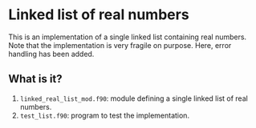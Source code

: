 # Linked list of real numbers

This is an implementation of a single linked list containing real numbers.
Note that the implementation is very fragile on purpose.  Here, error
handling has been added.

## What is it?

1. `linked_real_list_mod.f90`: module defining a single linked list of
   real numbers.
1. `test_list.f90`: program to test the implementation.
